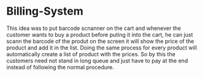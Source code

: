 # Billing-System

This idea was to put barcode scnanner on the cart and whenever the customer wants to buy a product before puting it into the cart, he can just scann the barcode of the produt on the screen it will show the price of the product and add it in the list. Doing the same process for every product will automatically create a list of product with the prices. So by this the customers need not stand in long queue and just have to pay at the end instead of following the normal procedure.
